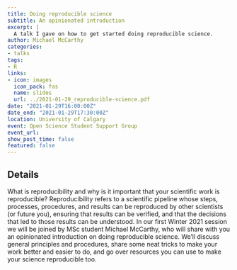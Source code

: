 ```yaml
---
title: Doing reproducible science
subtitle: An opinionated introduction
excerpt: |
  A talk I gave on how to get started doing reproducible science.
author: Michael McCarthy
categories:
- talks
tags:
- R
links:
- icon: images
  icon_pack: fas
  name: slides
  url: ../2021-01-29_reproducible-science.pdf
date: "2021-01-29T16:00:00Z"
date_end: "2021-01-29T17:30:00Z"
location: University of Calgary
event: Open Science Student Support Group
event_url: 
show_post_time: false
featured: false
---
```


## Details

What is reproducibility and why is it important that your scientific work is reproducible? Reproducibility refers to a scientific pipeline whose steps, processes, procedures, and results can be reproduced by other scientists (or future you), ensuring that results can be verified, and that the decisions that led to those results can be understood. In our first Winter 2021 session we will be joined by MSc student Michael McCarthy, who will share with you an opinionated introduction on doing reproducible science. We’ll discuss general principles and procedures, share some neat tricks to make your work better and easier to do, and go over resources you can use to make your science reproducible too.
